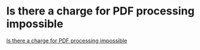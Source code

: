 # Is there a charge for PDF processing impossible
[Is there a charge for PDF processing impossible](https://aiwithcloud.com/2022/09/16/is_there_a_charge_for_pdf_processing_impossible/)